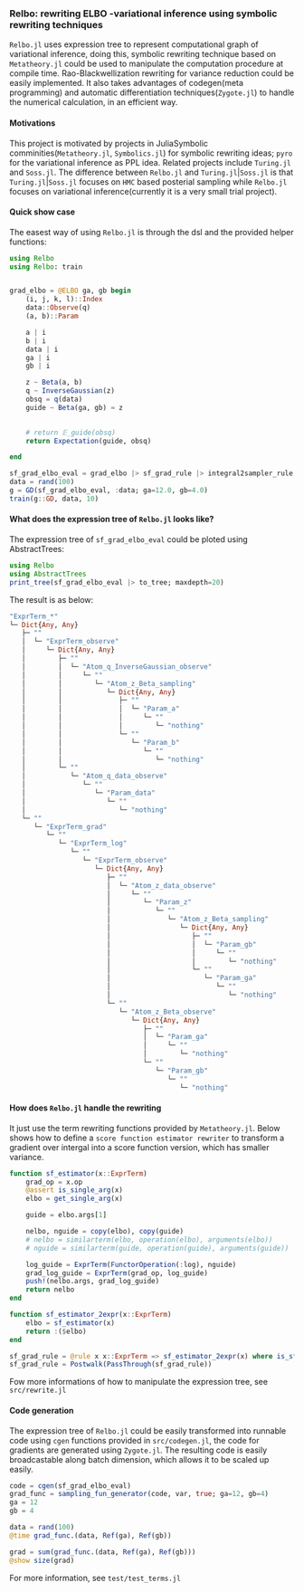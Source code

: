 ### Relbo: rewriting ELBO -variational inference using symbolic rewriting techniques

`Relbo.jl` uses expression tree to represent computational graph of variational inference, doing this, symbolic rewriting technique based on `Metatheory.jl` could be used to manipulate the computation procedure at compile time. Rao-Blackwellization rewriting for variance reduction could be easily implemented. It also takes advantages of codegen(meta programming) and automatic differentiation techniques(`Zygote.jl`) to handle the numerical calculation, in an efficient way.

#### Motivations

This project is motivated by projects in JuliaSymbolic comminities(`Metatheory.jl`, `Symbolics.jl`) for symbolic rewriting ideas; `pyro` for the variational inference as PPL idea. Related projects include `Turing.jl` and `Soss.jl`. The difference between `Relbo.jl` and `Turing.jl`|`Soss.jl` is that `Turing.jl`|`Soss.jl` focuses on `HMC` based posterial sampling while `Relbo.jl` focuses on variational inference(currently it is a very small trial project).  

#### Quick show case
The easest way of using `Relbo.jl` is through the dsl and the provided helper functions:  
```julia
using Relbo 
using Relbo: train


grad_elbo = @ELBO ga, gb begin 
    (i, j, k, l)::Index
    data::Observe(q)
    (a, b)::Param 

    a | i 
    b | i
    data | i
    ga | i 
    gb | i 

    z ~ Beta(a, b)
    q ~ InverseGaussian(z)
    obsq = q(data)
    guide ~ Beta(ga, gb) ≈ z

    
    # return 𝔼_guide(obsq)
    return Expectation(guide, obsq)

end

sf_grad_elbo_eval = grad_elbo |> sf_grad_rule |> integral2sampler_rule #|> cgen
data = rand(100) 
g = GD(sf_grad_elbo_eval, :data; ga=12.0, gb=4.0)
train(g::GD, data, 10)

```
#### What does the expression tree of `Relbo.jl` looks like?
The expression tree of `sf_grad_elbo_eval` could be ploted using AbstractTrees:
```julia
using Relbo 
using AbstractTrees
print_tree(sf_grad_elbo_eval |> to_tree; maxdepth=20)
```
The result is as below:
```julia
"ExprTerm_*"
└─ Dict{Any, Any}
   ├─ ""
   │  └─ "ExprTerm_observe"
   │     └─ Dict{Any, Any}
   │        ├─ ""
   │        │  └─ "Atom_q_InverseGaussian_observe"
   │        │     └─ ""
   │        │        └─ "Atom_z_Beta_sampling"
   │        │           └─ Dict{Any, Any}
   │        │              ├─ ""
   │        │              │  └─ "Param_a"
   │        │              │     └─ ""
   │        │              │        └─ "nothing"
   │        │              └─ ""
   │        │                 └─ "Param_b"
   │        │                    └─ ""
   │        │                       └─ "nothing"
   │        └─ ""
   │           └─ "Atom_q_data_observe"
   │              └─ ""
   │                 └─ "Param_data"
   │                    └─ ""
   │                       └─ "nothing"
   └─ ""
      └─ "ExprTerm_grad"
         └─ ""
            └─ "ExprTerm_log"
               └─ ""
                  └─ "ExprTerm_observe"
                     └─ Dict{Any, Any}
                        ├─ ""
                        │  └─ "Atom_z_data_observe"
                        │     └─ ""
                        │        └─ "Param_z"
                        │           └─ ""
                        │              └─ "Atom_z_Beta_sampling"
                        │                 └─ Dict{Any, Any}
                        │                    ├─ ""
                        │                    │  └─ "Param_gb"
                        │                    │     └─ ""
                        │                    │        └─ "nothing"
                        │                    └─ ""
                        │                       └─ "Param_ga"
                        │                          └─ ""
                        │                             └─ "nothing"
                        └─ ""
                           └─ "Atom_z_Beta_observe"
                              └─ Dict{Any, Any}
                                 ├─ ""
                                 │  └─ "Param_ga"
                                 │     └─ ""
                                 │        └─ "nothing"
                                 └─ ""
                                    └─ "Param_gb"
                                       └─ ""
                                          └─ "nothing"
```

#### How does `Relbo.jl` handle the rewriting
It just use the term rewriting functions provided by `Metatheory.jl`. Below shows how to define a `score function estimator rewriter` to transform a gradient over intergal into a score function version, which has smaller variance. 
```julia
function sf_estimator(x::ExprTerm)
    grad_op = x.op
    @assert is_single_arg(x)
    elbo = get_single_arg(x)

    guide = elbo.args[1]

    nelbo, nguide = copy(elbo), copy(guide)
    # nelbo = similarterm(elbo, operation(elbo), arguments(elbo))
    # nguide = similarterm(guide, operation(guide), arguments(guide))

    log_guide = ExprTerm(FunctorOperation(:log), nguide)
    grad_log_guide = ExprTerm(grad_op, log_guide)
    push!(nelbo.args, grad_log_guide)
    return nelbo
end

function sf_estimator_2expr(x::ExprTerm)
    elbo = sf_estimator(x)
    return :($elbo)
end

sf_grad_rule = @rule x x::ExprTerm => sf_estimator_2expr(x) where is_sf_grad(x)
sf_grad_rule = Postwalk(PassThrough(sf_grad_rule))
```
Fow more informations of how to manipulate the expression tree, see `src/rewrite.jl`

#### Code generation
The expression tree of `Relbo.jl` could be easily transformed into runnable code using `cgen` functions provided in `src/codegen.jl`, the code for gradients are generated using `Zygote.jl`. The resulting code is easily broadcastable along batch dimension, which allows it to be scaled up easily.
```julia
code = cgen(sf_grad_elbo_eval)
grad_func = sampling_fun_generator(code, var, true; ga=12, gb=4)
ga = 12
gb = 4

data = rand(100) 
@time grad_func.(data, Ref(ga), Ref(gb))

grad = sum(grad_func.(data, Ref(ga), Ref(gb)))
@show size(grad)
```
For more information, see `test/test_terms.jl`